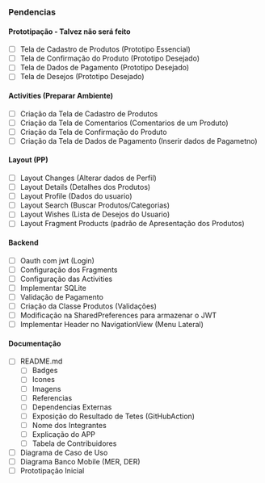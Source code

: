 ### Pendencias

#### Prototipação - Talvez não será feito
- [ ] Tela de Cadastro de Produtos (Prototipo Essencial)
- [ ] Tela de Confirmação do Produto (Prototipo Desejado)
- [ ] Tela de Dados de Pagamento (Prototipo Desejado)
- [ ] Tela de Desejos (Prototipo Desejado)

#### Activities (Preparar Ambiente)
- [ ] Criação da Tela de Cadastro de Produtos 
- [ ] Criação da Tela de Comentarios (Comentarios de um Produto)
- [ ] Criação da Tela de Confirmação do Produto
- [ ] Criação da Tela de Dados de Pagamento (Inserir dados de Pagametno)

#### Layout (PP)
- [ ] Layout Changes (Alterar dados de Perfil)
- [ ] Layout Details (Detalhes dos Produtos)
- [ ] Layout Profile (Dados do usuario)
- [ ] Layout Search (Buscar Produtos/Categorias)
- [ ] Layout Wishes (Lista de Desejos do Usuario)
- [ ] Layout Fragment Products (padrão de Apresentação dos Produtos)

#### Backend
- [ ] Oauth com jwt (Login)
- [ ] Configuração dos Fragments
- [ ] Configuração das Activities
- [ ] Implementar SQLite
- [ ] Validação de Pagamento
- [ ] Criação da Classe Produtos (Validações)
- [ ] Modificação na SharedPreferences para armazenar o JWT
- [ ] Implementar Header no NavigationView (Menu Lateral)

#### Documentação
- [ ] README.md
   - [ ] Badges
   - [ ] Icones
   - [ ] Imagens
   - [ ] Referencias
   - [ ] Dependencias Externas
   - [ ] Exposição do Resultado de Tetes (GitHubAction)
   - [ ] Nome dos Integrantes
   - [ ] Explicação do APP
   - [ ] Tabela de Contribuidores
- [ ] Diagrama de Caso de Uso
- [ ] Diagrama Banco Mobile (MER, DER)
- [ ] Prototipação Inicial